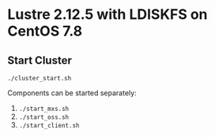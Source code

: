 # Lustre 2.12.5 with LDISKFS on CentOS 7.8

## Start Cluster

```shell
./cluster_start.sh
```

Components can be started separately:  

1. `./start_mxs.sh`
1. `./start_oss.sh`
1. `./start_client.sh`
